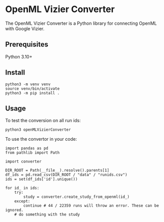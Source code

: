 # OpenML Vizier Converter
The OpenML Vizier Converter is a Python library for connecting OpenML with Google Vizier.

## Prerequisites
Python 3.10+

## Install

```commandline
python3 -m venv venv
source venv/bin/activate
python3 -m pip install .
```
## Usage
To test the conversion on all run ids:
```commandline
python3 openMLVizierConverter
```

To use the convertor in your code:
```python3
import pandas as pd
from pathlib import Path

import converter

DIR_ROOT = Path(__file__).resolve().parents[1]
df_ids = pd.read_csv(DIR_ROOT / "data" / "runids.csv")
ids = set(df_ids['id'].unique())

for id_ in ids:
    try:
        study = converter.create_study_from_openml(id_)
    except:
        continue # 44 / 22359 runs will throw an error. These can be ignored.
    # do something with the study
```

